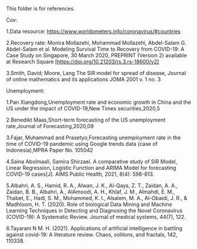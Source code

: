 This folder is for references.

Cov:

1.Data resource: https://www.worldometers.info/coronavirus/#countries

2.Recovery rate: Monira Mollazehi, Mohammad Mollazehi, Abdel-Salam G. Abdel-Salam et al. Modeling Survival Time to Recovery from COVID-19: A Case Study on Singapore, 30 March 2020, PREPRINT (Version 2) available at Research Square [https://doi.org/10.21203/rs.3.rs-18600/v2]

3.Smith, David; Moore, Lang The SIR model for spread of disease, Journal of online mathematics and its applications JOMA 2001 v. 1 no. 3


Unemployment:

1.Pan Xiangdong,Unemployment rate and economic growth in China and the US under the impact of COVID-19,New Times securities,2020,5

2.Benedikt Maas,Short-term forecasting of the US unemployment rate,Journal of Forecasting,2020,09

3.Fajar, Muhammad and Prasetyo,Forecasting unemployment rate in the time of COVID-19 pandemic using Google trends data (case of Indonesia),MPRA Paper No. 105042

4.Saina Abolmaali, Samira Shirzaei. A comparative study of SIR Model, Linear Regression, Logistic Function and ARIMA Model for forecasting COVID-19 cases[J]. AIMS Public Health, 2021, 8(4): 598-613. 

5.Albahri, A. S., Hamid, R. A., Alwan, J. K., Al-Qays, Z. T., Zaidan, A. A., Zaidan, B. B., Albahri, A., AlAmoodi, A. H., Khlaf, J. M., Almahdi, E. M., Thabet, E., Hadi, S. M., Mohammed, K. I., Alsalem, M. A., Al-Obaidi, J. R., & Madhloom, H. T. (2020). Role of biological Data Mining and Machine Learning Techniques in Detecting and Diagnosing the Novel Coronavirus (COVID-19): A Systematic Review. Journal of medical systems, 44(7), 122.

6.Tayarani N M. H. (2021). Applications of artificial intelligence in battling against covid-19: A literature review. Chaos, solitons, and fractals, 142, 110338.
